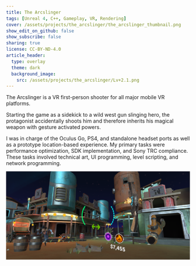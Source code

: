 ```yaml
---
title: The Arcslinger
tags: [Unreal 4, C++, Gameplay, VR, Rendering]
cover: /assets/projects/the_arcslinger/the_arcslinger_thumbnail.png
show_edit_on_github: false
show_subscribe: false
sharing: true
license: CC-BY-ND-4.0
article_header:
  type: overlay
  theme: dark
  background_image:
    src: /assets/projects/the_arcslinger/Lv+2.1.png
---
```


The Arcslinger is a VR first-person shooter for all major mobile VR platforms.

<!--more-->
Starting the game as a sidekick to a wild west gun slinging hero, the protagonist accidentally shoots him and therefore inherits his magical weapon with gesture activated powers.

I was in charge of the Oculus Go, PS4, and standalone headset ports as well as a prototype location-based experience. My primary tasks were performance optimization, SDK implementation, and Sony TRC compliance.  These tasks involved technical art, UI programming, level scripting, and network programming.

![image](/assets/projects/the_arcslinger/Lv+vs.3.png)
